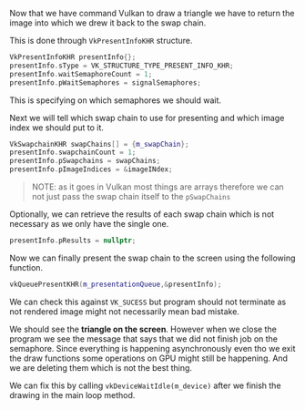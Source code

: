Now that we have command Vulkan to draw a triangle we have to return the image into which we drew it back to the swap chain. 

This is done through `VkPresentInfoKHR` structure. 

```c++
VkPresentInfoKHR presentInfo{};  
presentInfo.sType = VK_STRUCTURE_TYPE_PRESENT_INFO_KHR;  
presentInfo.waitSemaphoreCount = 1;  
presentInfo.pWaitSemaphores = signalSemaphores;
```

This is specifying on which semaphores we should wait.

Next we will tell which swap chain to use for presenting and which image index we should put to it.

```c++
VkSwapchainKHR swapChains[] = {m_swapChain};  
presentInfo.swapchainCount = 1;  
presentInfo.pSwapchains = swapChains;  
presentInfo.pImageIndices = &imageINdex;
```

>NOTE: as it goes in Vulkan most things are arrays therefore we can not just pass the swap chain itself to the `pSwapChains`

Optionally, we can retrieve the results of each swap chain which is not necessary as we only have the single one.

```c++
presentInfo.pResults = nullptr;
```

Now we can finally present the swap chain to the screen using the following function. 

```c++
vkQueuePresentKHR(m_presentationQueue,&presentInfo);
```
We can check this against `VK_SUCESS` but program should not terminate as not rendered image might not necessarily mean bad mistake. 

We should see the **triangle on the screen**. However when we close the program we see the message that says that we did not finish job on the semaphore. Since everything is happening asynchronously even tho we exit the draw functions some operations on GPU might still be happening. And we are deleting them which is not the best thing.

We can fix this by calling `vkDeviceWaitIdle(m_device)` after we finish the drawing in the main loop method.